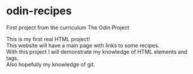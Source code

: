 # odin-recipes
First project from the curriculum The Odin Project 

This is my first real HTML project! <br/>
This website will have a main page with links to some recipes. <br/>
With this project I will demonstrate my knowledge of HTML elements and tags. <br/>
Also hopefully my knowledge of git. <br/>